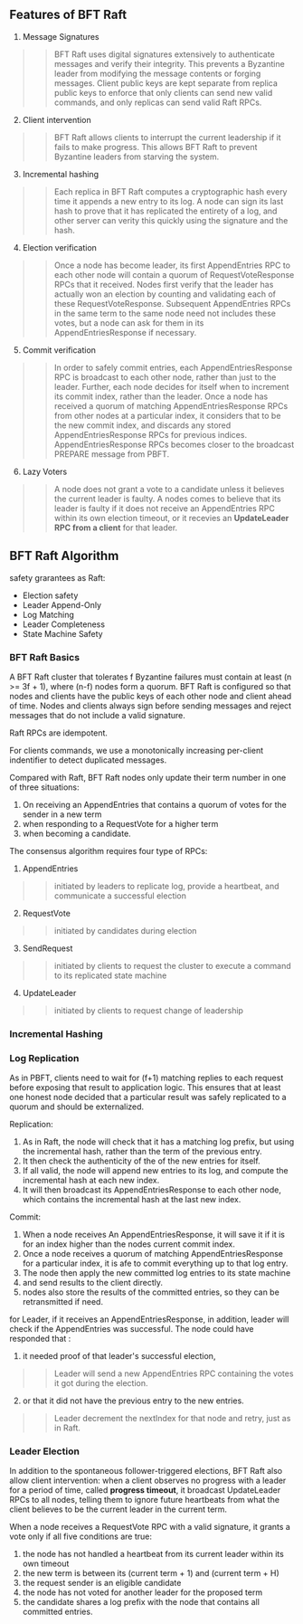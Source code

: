 
## Features of BFT Raft

>
1. Message Signatures
>> BFT Raft uses digital signatures extensively to authenticate messages and verify their integrity.  This prevents a Byzantine leader from modifying the message contents or forging messages. Client public keys are kept separate from replica public keys to enforce that only clients can send new valid commands, and only replicas can send valid Raft RPCs.
2. Client intervention
>> BFT Raft allows clients to interrupt the current leadership if it fails to make progress.  This allows BFT Raft to prevent Byzantine leaders from starving the system.
3. Incremental hashing
>> Each replica in BFT Raft computes a cryptographic hash every time it appends a new entry to its log.  A node can sign its last hash to prove that it has replicated the entirety of a log, and other server can verity this quickly using the signature and the hash.
4. Election verification
>> Once a node has become leader, its first AppendEntries RPC to each other node will contain a quorum of RequestVoteResponse RPCs that it received.  Nodes first verify that the leader has actually won an election by counting and validating each of these RequestVoteResponse.  Subsequent AppendEntries RPCs in the same term to the same node need not includes these votes, but a node can ask for them in its AppendEntriesResponse if necessary.
5. Commit verification
>> In order to safely commit entries, each AppendEntriesResponse RPC is broadcast to each other node, rather than just to the leader.  Further, each node decides for itself when to increment its commit index, rather than the leader.  Once a node has received a quorum of matching AppendEntriesResponse RPCs from other nodes at a particular index, it considers that to be the new commit index, and discards any stored AppendEntriesResponse RPCs for previous indices.
>> AppendEntriesResponse RPCs becomes closer to the broadcast PREPARE message from PBFT.
6. Lazy Voters
>> A node does not grant a vote to a candidate unless it believes the current leader is faulty.  A nodes comes to believe that its leader is faulty if it does not receive an AppendEntries RPC within its own election timeout, or it recevies an **UpdateLeader RPC from a client** for that leader.

## BFT Raft Algorithm

safety grarantees as Raft:
>
* Election safety
* Leader Append-Only
* Log Matching
* Leader Completeness
* State Machine Safety

### BFT Raft Basics

A BFT Raft cluster that tolerates f Byzantine failures must contain at least (n >= 3f + 1), where (n-f) nodes form a quorum.  BFT Raft is configured so that nodes and clients have the public keys of each other node and client ahead of time.  Nodes and clients always sign before sending messages and reject messages that do not include a valid signature.

Raft RPCs are idempotent.  

For clients commands, we use a monotonically increasing per-client indentifier to detect duplicated messages.

Compared with Raft, BFT Raft nodes only update their term number in one of three situations:
>
1. On receiving an AppendEntries that contains a quorum of votes for the sender in a new term
2. when responding to a RequestVote for a higher term
3. when becoming a candidate.

The consensus algorithm requires four type of RPCs:
>
1. AppendEntries
>> initiated by leaders to replicate log, provide a heartbeat, and communicate a successful election
2. RequestVote
>> initiated by candidates during election
3. SendRequest
>> initiated by clients to request the cluster to execute a command to its replicated state machine
4. UpdateLeader
>> initiated by clients to request change of leadership

### Incremental Hashing

### Log Replication

As in PBFT, clients need to wait for (f+1) matching replies to each request before exposing that result to application logic.  This ensures that at least one honest node decided that a particular result was safely replicated to a quorum and should be externalized.

Replication:
> 
1. As in Raft, the node will check that it has a matching log prefix, but using the incremental hash, rather than the term of the previous entry.
2. It then check the authenticity of the of the new entries for itself.
3. If all valid, the node will append new entries to its log, and compute the incremental hash at each new index.
4. It will then broadcast its AppendEntriesResponse to each other node, which contains the incremental hash at the last new index.

Commit:
>
1. When a node receives An AppendEntriesResponse, it will save it if it is for an index higher than the nodes current commit index.
2. Once a node receives a quorum of matching AppendEntriesResponse for a particular index, it is afe to commit everything up to that log entry.
3. The node then apply the new committed log entries to its state machine
4. and send results to the client directly.
5. nodes also store the results of the committed entries, so they can be retransmitted if need.

for Leader, if it receives an AppendEntriesResponse, in addition, leader will check if the AppendEntries was successful.  The node could have responded that :
>
1. it needed proof of that leader's successful election, 
>> Leader will send a new AppendEntries RPC containing the votes it got during the election.
2. or that it did not have the previous entry to the new entries.
>> Leader decrement the nextIndex for that node and retry, just as in Raft.

### Leader Election

In addition to the spontaneous follower-triggered elections, BFT Raft also allow client intervention: when a client observes no progress with a leader for a period of time, called **progress timeout**, it broadcast UpdateLeader RPCs to all nodes, telling them to ignore future heartbeats from what the client believes to be the current leader in the current term.

When a node receives a RequestVote RPC with a valid signature, it grants a vote only if all five conditions are true:
>
1. the node has not handled a heartbeat from its current leader within its own timeout
2. the new term is between its (current term + 1) and (current term + H)
3. the request sender is an eligible candidate
4. the node has not voted for another leader for the proposed term
5. the candidate shares a log prefix with the node that contains all committed entries.








